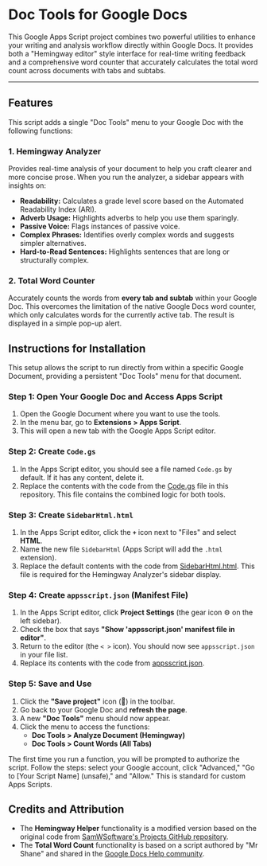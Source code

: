 # Doc Tools for Google Docs

This Google Apps Script project combines two powerful utilities to enhance your writing and analysis workflow directly within Google Docs. It provides both a "Hemingway editor" style interface for real-time writing feedback and a comprehensive word counter that accurately calculates the total word count across documents with tabs and subtabs.

---

## Features

This script adds a single "Doc Tools" menu to your Google Doc with the following functions:

### 1. Hemingway Analyzer
Provides real-time analysis of your document to help you craft clearer and more concise prose. When you run the analyzer, a sidebar appears with insights on:
*   **Readability:** Calculates a grade level score based on the Automated Readability Index (ARI).
*   **Adverb Usage:** Highlights adverbs to help you use them sparingly.
*   **Passive Voice:** Flags instances of passive voice.
*   **Complex Phrases:** Identifies overly complex words and suggests simpler alternatives.
*   **Hard-to-Read Sentences:** Highlights sentences that are long or structurally complex.

### 2. Total Word Counter
Accurately counts the words from **every tab and subtab** within your Google Doc. This overcomes the limitation of the native Google Docs word counter, which only calculates words for the currently active tab. The result is displayed in a simple pop-up alert.

## Instructions for Installation

This setup allows the script to run directly from within a specific Google Document, providing a persistent "Doc Tools" menu for that document.

### **Step 1: Open Your Google Doc and Access Apps Script**

1.  Open the Google Document where you want to use the tools.
2.  In the menu bar, go to **Extensions > Apps Script**.
3.  This will open a new tab with the Google Apps Script editor.

### **Step 2: Create `Code.gs`**

1.  In the Apps Script editor, you should see a file named `Code.gs` by default. If it has any content, delete it.
2.  Replace the contents with the code from the [Code.gs](Code.gs) file in this repository. This file contains the combined logic for both tools.

### **Step 3: Create `SidebarHtml.html`**

1.  In the Apps Script editor, click the **`+`** icon next to "Files" and select **HTML**.
2.  Name the new file `SidebarHtml` (Apps Script will add the `.html` extension).
3.  Replace the default contents with the code from [SidebarHtml.html](SidebarHtml.html). This file is required for the Hemingway Analyzer's sidebar display.

### **Step 4: Create `appsscript.json` (Manifest File)**

1.  In the Apps Script editor, click **Project Settings** (the gear icon ⚙️ on the left sidebar).
2.  Check the box that says **"Show 'appsscript.json' manifest file in editor"**.
3.  Return to the editor (the `< >` icon). You should now see `appsscript.json` in your file list.
4.  Replace its contents with the code from [appsscript.json](appsscript.json).

### **Step 5: Save and Use**

1.  Click the **"Save project"** icon (💾) in the toolbar.
2.  Go back to your Google Doc and **refresh the page**.
3.  A new **"Doc Tools"** menu should now appear.
4.  Click the menu to access the functions:
    *   **Doc Tools > Analyze Document (Hemingway)**
    *   **Doc Tools > Count Words (All Tabs)**

The first time you run a function, you will be prompted to authorize the script. Follow the steps: select your Google account, click "Advanced," "Go to [Your Script Name] (unsafe)," and "Allow." This is standard for custom Apps Scripts.

## Credits and Attribution

*   The **Hemingway Helper** functionality is a modified version based on the original code from [SamWSoftware's Projects GitHub repository](https://github.com/SamWSoftware/Projects/tree/master/hemingway).
*   The **Total Word Count** functionality is based on a script authored by "Mr Shane" and shared in the [Google Docs Help community](https://support.google.com/docs/thread/301424533).
